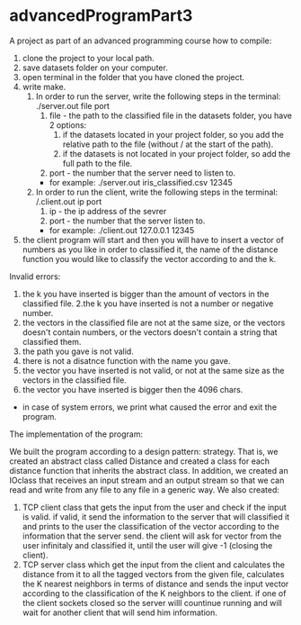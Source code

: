 # advancedProgramPart3
A project as part of an advanced programming course how to compile:

1. clone the project to your local path.
2. save datasets folder on your computer.
3. open terminal in the folder that you have cloned the project.
4. write make.
   1. In order to run the server, write the following steps in the terminal: ./server.out file port
      1. file - the path to the classified file in the datasets folder, you have 2 options:
         1. if the datasets located in your project folder, so you add the relative path to the file (without / at the start of the path).
         2. if the datasets is not located in your project folder, so add the full path to the file.
      2. port - the number that the server need to listen to.
      * for example: ./server.out iris_classified.csv 12345
   2. In order to run the client, write the following steps in the terminal: /.client.out ip port
      1. ip - the ip address of the sevrer
      2. port -  the number that the server listen to.
      * for example: ./client.out 127.0.0.1 12345
6. the client program will start and then you will have to insert a vector of numbers as you like in order to classified it, the name of the distance        function you would like to classify the vector according to and the k.

Invalid errors:

1. the k you have inserted is bigger than the amount of vectors in the classified file.
2.the k you have inserted is not a number or negative number.
3. the vectors in the classified file are not at the same size, or the vectors doesn't contain numbers, or the vectors doesn't contain a string that
   classified them.
4. the path you gave is not valid.
5. there is not a disatnce function with the name you gave.
6. the vector you have inserted is not valid, or not at the same size as the vectors in the classified file.
7. the vector you have inserted is bigger then the 4096 chars.
* in case of system errors, we print what caused the error and exit the program.

The implementation of the program:

We built the program according to a design pattern: strategy. That is, we created an abstract class called Distance and created a class for each distance function that inherits the abstract class. In addition, we created an IOclass that receives an input stream and an output stream so that we can read and write from any file to any file in a generic way.
We also created:
1. TCP client class that gets the input from the user and check if the input is valid. if valid, it send the information to the server that will            classified it and prints to the user the classification of the vector according to the information that the server send.
   the client will ask for vector from the user infinitaly and classified it, until the user will give -1 (closing the client).
2. TCP server class which get the input from the client and calculates the distance from it to all the tagged vectors from the given file, calculates the    K nearest neighbors in terms of distance and sends the input vector according to the classification of the K neighbors to the client.
   if one of the client sockets closed so the server willl countinue running and will wait for another client that will send him information.

